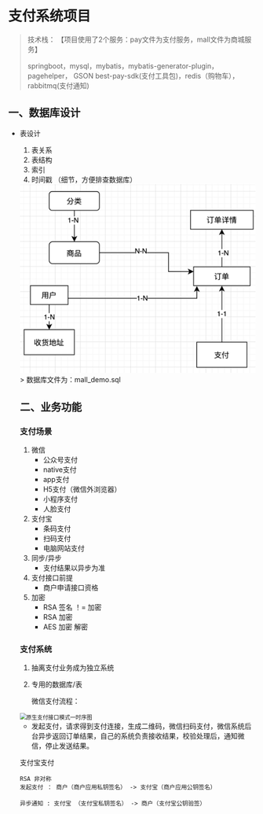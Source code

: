 # 支付系统项目

> 技术栈：
>【项目使用了2个服务：pay文件为支付服务，mall文件为商城服务】
>
> springboot，mysql，mybatis，mybatis-generator-plugin，pagehelper，
> GSON
> best-pay-sdk(支付工具包)，redis（购物车），rabbitmq(支付通知)

## 一、数据库设计

- 表设计

  1. 表关系
  2. 表结构
  3. 索引
  4. 时间戳 （细节，方便排查数据库）
  <img src="https://github.com/wucong9827/mall/blob/main/image-20201028153909675.png?raw=true" alt="image-20201028153909675" style="zoom:50%;" />
  > 数据库文件为：mall_demo.sql                                                                                                                                                                                               
         
   ## 二、业务功能
   
   ### 支付场景
   
   1. 微信
      - 公众号支付
      - native支付
      - app支付
      - H5支付（微信外浏览器）
      - 小程序支付
      - 人脸支付
   2. 支付宝
      - 条码支付
      - 扫码支付
      - 电脑网站支付
   3. 同步/异步
      - 支付结果以异步为准
   4. 支付接口前提
      - 商户申请接口资格
   5. 加密
      - RSA 签名 ！= 加密
      - RSA 加密
      - AES 加密 解密
   
   ### 支付系统
   
   1. 抽离支付业务成为独立系统
   
   2. 专用的数据库/表
   
      微信支付流程：
   
   <img src="https://pay.weixin.qq.com/wiki/doc/api/img/chapter6_4_1.png" alt="原生支付接口模式一时序图" style="zoom:80%;" />
   
   - 发起支付，请求得到支付连接，生成二维码，微信扫码支付，微信系统后台异步返回订单结果，自己的系统负责接收结果，校验处理后，通知微信，停止发送结果。
   
   支付宝支付
   
   ```tiki wiki
   RSA 非对称
   发起支付 ： 商户（商户应用私钥签名） -> 支付宝（商户应用公钥签名）
   
   异步通知 : 支付宝 （支付宝私钥签名） -> 商户（支付宝公钥验签）
   ```
   
                                                                                                                                                            
                                                                                                                                                               
                                                                                                                                                                                                                                                                                                                                                                                                                                                                                                                                                              
